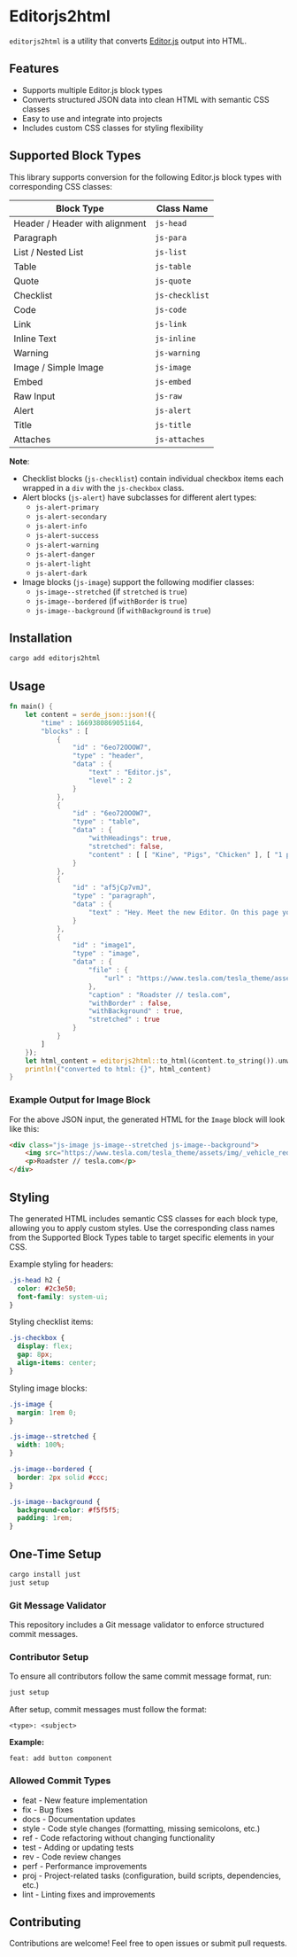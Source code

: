 # Editorjs2html

`editorjs2html` is a utility that converts [Editor.js](https://editorjs.io/) output into HTML.

## Features
- Supports multiple Editor.js block types
- Converts structured JSON data into clean HTML with semantic CSS classes
- Easy to use and integrate into projects
- Includes custom CSS classes for styling flexibility

## Supported Block Types
This library supports conversion for the following Editor.js block types with corresponding CSS classes:

| Block Type                     | Class Name       |
|--------------------------------|------------------|
| Header / Header with alignment | `js-head`        |
| Paragraph                      | `js-para`        |
| List / Nested List             | `js-list`        |
| Table                          | `js-table`       |
| Quote                          | `js-quote`       |
| Checklist                      | `js-checklist`   |
| Code                           | `js-code`        |
| Link                           | `js-link`        |
| Inline Text                    | `js-inline`      |
| Warning                        | `js-warning`     |
| Image / Simple Image           | `js-image`       |
| Embed                          | `js-embed`       |
| Raw Input                      | `js-raw`         |
| Alert                          | `js-alert`       |
| Title                          | `js-title`       |
| Attaches                       | `js-attaches`    |

**Note**:
- Checklist blocks (`js-checklist`) contain individual checkbox items each wrapped in a `div` with the `js-checkbox` class.
- Alert blocks (`js-alert`) have subclasses for different alert types:
  - `js-alert-primary`
  - `js-alert-secondary`
  - `js-alert-info`
  - `js-alert-success`
  - `js-alert-warning`
  - `js-alert-danger`
  - `js-alert-light`
  - `js-alert-dark`
- Image blocks (`js-image`) support the following modifier classes:
  - `js-image--stretched` (if `stretched` is `true`)
  - `js-image--bordered` (if `withBorder` is `true`)
  - `js-image--background` (if `withBackground` is `true`)

## Installation
```sh
cargo add editorjs2html
```

## Usage
```rust
fn main() {
    let content = serde_json::json!({
        "time" : 1669380869051i64,
        "blocks" : [
            {
                "id" : "6eo72OOOW7",
                "type" : "header",
                "data" : {
                    "text" : "Editor.js",
                    "level" : 2
                }
            },
            {
                "id" : "6eo72OOOW7",
                "type" : "table",
                "data" : {
                    "withHeadings": true,
                    "stretched": false,
                    "content" : [ [ "Kine", "Pigs", "Chicken" ], [ "1 pcs", "3 pcs", "12 pcs" ], [ "100$", "200$", "150$" ] ]
                }
            },
            {
                "id" : "af5jCp7vmJ",
                "type" : "paragraph",
                "data" : {
                    "text" : "Hey. Meet the new Editor. On this page you can see it in action — try to edit this text."
                }
            },
            {
                "id" : "image1",
                "type" : "image",
                "data" : {
                    "file" : {
                        "url" : "https://www.tesla.com/tesla_theme/assets/img/_vehicle_redesign/roadster_and_semi/roadster/hero.jpg"
                    },
                    "caption" : "Roadster // tesla.com",
                    "withBorder" : false,
                    "withBackground" : true,
                    "stretched" : true
                }
            }
        ]
    });
    let html_content = editorjs2html::to_html(&content.to_string()).unwrap();
    println!("converted to html: {}", html_content)
}
```

### Example Output for Image Block
For the above JSON input, the generated HTML for the `Image` block will look like this:

```html
<div class="js-image js-image--stretched js-image--background">
    <img src="https://www.tesla.com/tesla_theme/assets/img/_vehicle_redesign/roadster_and_semi/roadster/hero.jpg" alt="Roadster // tesla.com">
    <p>Roadster // tesla.com</p>
</div>
```

## Styling
The generated HTML includes semantic CSS classes for each block type, allowing you to apply custom styles. Use the corresponding class names from the Supported Block Types table to target specific elements in your CSS.

Example styling for headers:
```css
.js-head h2 {
  color: #2c3e50;
  font-family: system-ui;
}
```

Styling checklist items:
```css
.js-checkbox {
  display: flex;
  gap: 8px;
  align-items: center;
}
```

Styling image blocks:
```css
.js-image {
  margin: 1rem 0;
}

.js-image--stretched {
  width: 100%;
}

.js-image--bordered {
  border: 2px solid #ccc;
}

.js-image--background {
  background-color: #f5f5f5;
  padding: 1rem;
}
```

## One-Time Setup
```sh
cargo install just
just setup
```

### Git Message Validator
This repository includes a Git message validator to enforce structured commit messages.

### Contributor Setup
To ensure all contributors follow the same commit message format, run:
```sh
just setup
```

After setup, commit messages must follow the format:
```text
<type>: <subject>
```

**Example:**
```text
feat: add button component
```

### Allowed Commit Types
- feat  - New feature implementation
- fix   - Bug fixes
- docs  - Documentation updates
- style - Code style changes (formatting, missing semicolons, etc.)
- ref   - Code refactoring without changing functionality
- test  - Adding or updating tests
- rev   - Code review changes
- perf  - Performance improvements
- proj  - Project-related tasks (configuration, build scripts, dependencies, etc.)
- lint  - Linting fixes and improvements

## Contributing
Contributions are welcome! Feel free to open issues or submit pull requests.
